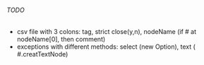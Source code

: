 ###### TODO
- csv file with 3 colons: tag, strict close(y,n), nodeName (if # at nodeName[0], then comment)
- exceptions with different methods: select (new Option), text ( #.creatTextNode)
